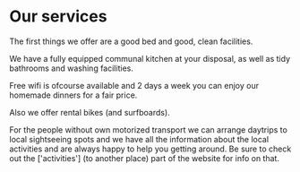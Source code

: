 # Our services

The first things we offer are a good bed and good, clean facilities. 

We have a fully equipped communal kitchen at your disposal, as well as tidy bathrooms and washing facilities. 

Free wifi is ofcourse available and 2 days a week you can enjoy our homemade dinners for a fair price.

Also we offer rental bikes (and surfboards). 

For the people without own motorized transport we can arrange daytrips to local sightseeing spots and we have all the information about the local activities and are always happy to help you getting around. 
Be sure to check out the ['activities'] (to another place) part of the website for info on that.
